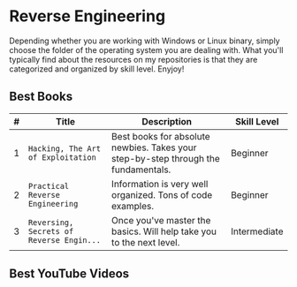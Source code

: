 # Reverse Engineering
Depending whether you are working with Windows or Linux binary, simply choose the folder of the operating system you are dealing with.  What you'll typically find about the resources on my repositories is that they are categorized and organized by skill level.  Enyjoy!


## Best Books
| # | Title | Description | Skill Level |
| --- | --- | --- | --- |
| 1 | `Hacking, The Art of Exploitation` | Best books for absolute newbies. Takes your step-by-step through the fundamentals.| Beginner |
| 2 | `Practical Reverse Engineering` | Information is very well organized. Tons of code examples. | Beginner |
| 3 | `Reversing, Secrets of Reverse Engin...` | Once you've master the basics.  Will help take you to the next level. | Intermediate |



## Best YouTube Videos

